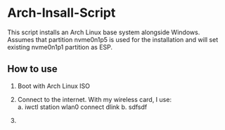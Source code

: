 # Arch-Insall-Script  
This script installs an Arch Linux base system alongside Windows.  
Assumes that partition nvme0n1p5 is used for the installation and will set existing nvme0n1p1 partition as ESP.  

## How to use  
1. Boot with Arch Linux ISO
2. Connect to the internet.  With my wireless card, I use:  
  a.  iwctl station wlan0 connect dlink
  b.  sdfsdf
  
4. 

